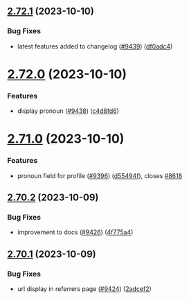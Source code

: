 ## [2.72.1](https://github.com/EddieHubCommunity/BioDrop/compare/v2.72.0...v2.72.1) (2023-10-10)


### Bug Fixes

* latest features added to changelog ([#9439](https://github.com/EddieHubCommunity/BioDrop/issues/9439)) ([df0adc4](https://github.com/EddieHubCommunity/BioDrop/commit/df0adc44b80b366180c109b54fa9e41cacaedc7f))



# [2.72.0](https://github.com/EddieHubCommunity/BioDrop/compare/v2.71.0...v2.72.0) (2023-10-10)


### Features

* display pronoun ([#9438](https://github.com/EddieHubCommunity/BioDrop/issues/9438)) ([c4d8fd6](https://github.com/EddieHubCommunity/BioDrop/commit/c4d8fd63e1c998586ba8b973a3bc59648bb538a9))



# [2.71.0](https://github.com/EddieHubCommunity/BioDrop/compare/v2.70.2...v2.71.0) (2023-10-10)


### Features

* pronoun field for profile ([#9396](https://github.com/EddieHubCommunity/BioDrop/issues/9396)) ([d55494f](https://github.com/EddieHubCommunity/BioDrop/commit/d55494f7be754e1ae3fbd03726e32085aa6dc450)), closes [#8618](https://github.com/EddieHubCommunity/BioDrop/issues/8618)



## [2.70.2](https://github.com/EddieHubCommunity/BioDrop/compare/v2.70.1...v2.70.2) (2023-10-09)


### Bug Fixes

* improvement to docs ([#9426](https://github.com/EddieHubCommunity/BioDrop/issues/9426)) ([4f775a4](https://github.com/EddieHubCommunity/BioDrop/commit/4f775a4bb2adf68a2a97c50a07ad06dd0c20cc02))



## [2.70.1](https://github.com/EddieHubCommunity/BioDrop/compare/v2.70.0...v2.70.1) (2023-10-09)


### Bug Fixes

* url display in referrers page ([#9424](https://github.com/EddieHubCommunity/BioDrop/issues/9424)) ([2adcef2](https://github.com/EddieHubCommunity/BioDrop/commit/2adcef2b99dac9fd082c95e70cd547bf8a4781f7))



